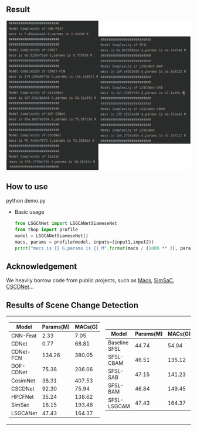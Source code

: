 ## Result

![image](https://github.com/guocheer/Macs_SCD/blob/main/Macs.png)
    
## How to use


python demo.py

* Basic usage 
    ```python
    from LSGCANet import LSGCANetSiameseNet
    from thop import profile
    model = LSGCANetSiameseNet()
    macs, params = profile(model, inputs=(input1,input2))
    print("macs is {} G,params is {} M".format(macs / (1000 ** 3), params / (1000 ** 2)))
    ```  


## Acknowledgement

We heavily borrow code from public projects, such as [Macs](https://github.com/Lyken17/pytorch-OpCounter), [SimSaC](https://github.com/SAMMiCA/SimSaC), [CSCDNet](https://github.com/kensakurada/sscdnet)...
  
## Results of Scene Change Detection

<p align="center">
<table>
<tr>
<td>

Model | Params(M) | MACs(G)
---|---|---
CNN-Feat | 2.33 | 7.05
CDNet | 0.77 | 68.81
CDNet-FCN | 134.26 | 380.05
DOF-CDNet | 75.38 | 206.06
CosimNet | 38.31 | 407.53
CSCDNet | 92.30 | 75.94
HPCFNet | 35.24 | 138.62
SimSac | 18.15 | 193.48
LSGCANet | 47.43 | 164.37

</td>
<td>
    
Model | Params(M) | MACs(G)
---|---|---
Baseline SFSL | 44.74 | 54.04
SFSL-CBAM | 46.51 | 135.12
SFSL-SAB | 47.15 | 141.23
SFSL-BAM | 46.84 | 149.45
SFSL-LSGCAM | 47.43 | 164.37

</td>
</tr>
</p>
